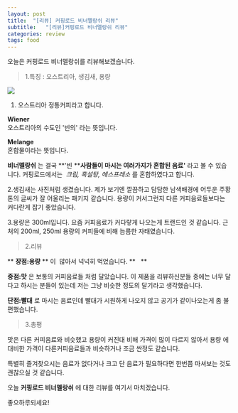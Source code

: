 ```yaml
---
layout: post
title:  "[리뷰] 커핑로드 비너멜랑쉬 리뷰"
subtitle:   "[리뷰]커핑로드 비너멜랑쉬 리뷰"
categories: review
tags: food
---
```















오늘은 커핑로드 비너멜랑쉬를 리뷰해보겠습니다.  

























> 1.특징 : 오스트리아, 생김새, 용량



















 [![](http://postfiles3.naver.net/20160323_130/zooqzqz_1458719447462t0KF0_JPEG/IMG_20160322_111916_edit.jpg?type=w773)](#)  



















1. 오스트리아 정통커피라고 합니다.     

  **Wiener**  
  오스트리아의 수도인 '빈의' 라는 뜻입니다.     

  **Melange**   
 혼합물이라는 뜻입니다.  

  **비너멜랑쉬**  는 결국   **'빈 ****사람들이 마시는 여러가지가 혼합된 음료'**   라고 볼 수 있습니다.   커핑로드에서는     _크림, 흑설탕, 에스프레소_    를 혼합하였다고 합니다.   

  2.생김새는 사진처럼 생겼습니다. 제가 보기엔 깔끔하고 담담한 남색배경에 어두운 주황톤의 글씨가 잘 어울리는 패키지 같습니다. 용량이 커서그런지 다른 커피음료들보다는 커다란게 잡기 좋았습니다.   

3.용량은 300ml입니다. 요즘 커피음료가 커다랗게 나오는게 트랜드인 것 같습니다. 근처의 200ml, 250ml 용량의 커피들에 비해 늠름한 자태였습니다.  

























> 2.리뷰

























 ** **장점:용량** **    이   많아서 넉넉히 먹었습니다.    **   **  

  **중점:맛**  은 보통의 커피음료들 처럼 달았습니다. 이 제품을 리뷰하신분들 중에는 너무 달다고 하시는 분들이 있는데 저는 그냥 비슷한 정도의 달기라고 생각했습니다.  

  **단점:빨대**  로 마시는 음료인데 빨대가 시원하게 나오지 않고 공기가 같이나오는게 좀 불편했습니다.  



























> 3.총평

























맛은 다른 커피음료와 비슷했고 용량이 커진대 비해 가격이 많이 다르지 않아서 용량 에 대비한 가격이 다른커피음료들과 비슷하거나 조금 싼정도 같습니다.  

  특별히 즐겨찾으시는 음료가 없다거나 크고 단 음료가 필요하다면 한번쯤 마셔보는 것도 괜찮으실 것 같습니다.   

  오늘   **커핑로드 비너멜랑쉬**  에 대한 리뷰를 여기서 마치겠습니다.  

  좋으하루되세요!   
